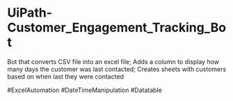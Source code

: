 # UiPath-Customer_Engagement_Tracking_Bot
Bot that converts CSV file into an excel file; Adds a column to display how many days the customer was last contacted; Creates sheets with customers based on when last they were contacted

#ExcelAutomation
#DateTimeManipulation
#Datatable 
